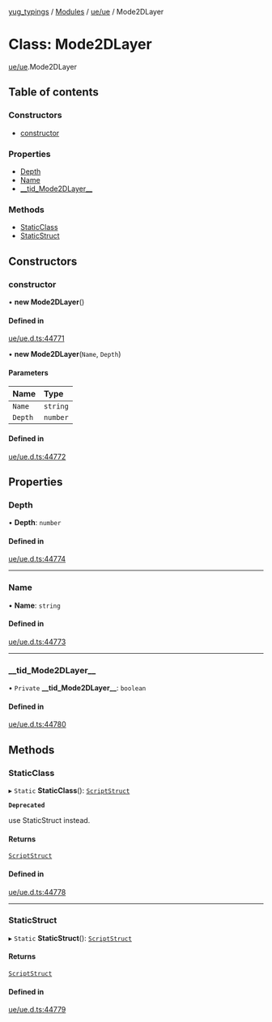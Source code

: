 [yug_typings](../README.md) / [Modules](../modules.md) / [ue/ue](../modules/ue_ue.md) / Mode2DLayer

# Class: Mode2DLayer

[ue/ue](../modules/ue_ue.md).Mode2DLayer

## Table of contents

### Constructors

- [constructor](ue_ue.Mode2DLayer.md#constructor)

### Properties

- [Depth](ue_ue.Mode2DLayer.md#depth)
- [Name](ue_ue.Mode2DLayer.md#name)
- [\_\_tid\_Mode2DLayer\_\_](ue_ue.Mode2DLayer.md#__tid_mode2dlayer__)

### Methods

- [StaticClass](ue_ue.Mode2DLayer.md#staticclass)
- [StaticStruct](ue_ue.Mode2DLayer.md#staticstruct)

## Constructors

### constructor

• **new Mode2DLayer**()

#### Defined in

[ue/ue.d.ts:44771](https://github.com/YugMetaverse/yug_typings/blob/b7d9b19/ue/ue.d.ts#L44771)

• **new Mode2DLayer**(`Name`, `Depth`)

#### Parameters

| Name | Type |
| :------ | :------ |
| `Name` | `string` |
| `Depth` | `number` |

#### Defined in

[ue/ue.d.ts:44772](https://github.com/YugMetaverse/yug_typings/blob/b7d9b19/ue/ue.d.ts#L44772)

## Properties

### Depth

• **Depth**: `number`

#### Defined in

[ue/ue.d.ts:44774](https://github.com/YugMetaverse/yug_typings/blob/b7d9b19/ue/ue.d.ts#L44774)

___

### Name

• **Name**: `string`

#### Defined in

[ue/ue.d.ts:44773](https://github.com/YugMetaverse/yug_typings/blob/b7d9b19/ue/ue.d.ts#L44773)

___

### \_\_tid\_Mode2DLayer\_\_

• `Private` **\_\_tid\_Mode2DLayer\_\_**: `boolean`

#### Defined in

[ue/ue.d.ts:44780](https://github.com/YugMetaverse/yug_typings/blob/b7d9b19/ue/ue.d.ts#L44780)

## Methods

### StaticClass

▸ `Static` **StaticClass**(): [`ScriptStruct`](ue_ue.ScriptStruct.md)

**`Deprecated`**

use StaticStruct instead.

#### Returns

[`ScriptStruct`](ue_ue.ScriptStruct.md)

#### Defined in

[ue/ue.d.ts:44778](https://github.com/YugMetaverse/yug_typings/blob/b7d9b19/ue/ue.d.ts#L44778)

___

### StaticStruct

▸ `Static` **StaticStruct**(): [`ScriptStruct`](ue_ue.ScriptStruct.md)

#### Returns

[`ScriptStruct`](ue_ue.ScriptStruct.md)

#### Defined in

[ue/ue.d.ts:44779](https://github.com/YugMetaverse/yug_typings/blob/b7d9b19/ue/ue.d.ts#L44779)
